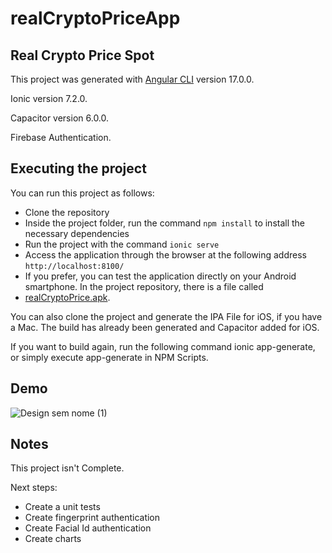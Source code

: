 # realCryptoPriceApp
## Real Crypto Price Spot

This project was generated with [Angular CLI](https://github.com/angular/angular-cli) version 17.0.0.

Ionic version 7.2.0.

Capacitor version 6.0.0.

Firebase Authentication.

## Executing the project

You can run this project as follows:

- Clone the repository
- Inside the project folder, run the command `npm install` to install the necessary dependencies
- Run the project with the command `ionic serve`
- Access the application through the browser at the following address `http://localhost:8100/`
- If you prefer, you can test the application directly on your Android smartphone. In the project repository, there is a file called
- [realCryptoPrice.apk](https://github.com/leosfalsim/realCryptoPrice/blob/main/realCryproPrice.apk).

You can also clone the project and generate the IPA File for iOS, if you have a Mac. The build has already been generated and Capacitor added for iOS.

If you want to build again, run the following command ionic app-generate, or simply execute app-generate in NPM Scripts.

## Demo

![Design sem nome (1)](https://github.com/leosfalsim/realCryptoPrice/assets/110071343/22de550a-338a-4c6e-9834-b9287438d3b1)

## Notes

This project isn't Complete.

Next steps:

- Create a unit tests
- Create fingerprint authentication
- Create Facial Id authentication
- Create charts
